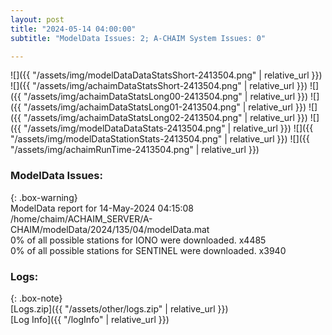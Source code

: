 ```yaml
---
layout: post
title: "2024-05-14 04:00:00"
subtitle: "ModelData Issues: 2; A-CHAIM System Issues: 0"

---
```


![]({{ "/assets/img/modelDataDataStatsShort-2413504.png" | relative_url }})
![]({{ "/assets/img/achaimDataStatsShort-2413504.png" | relative_url }})
![]({{ "/assets/img/achaimDataStatsLong00-2413504.png" | relative_url }})
![]({{ "/assets/img/achaimDataStatsLong01-2413504.png" | relative_url }})
![]({{ "/assets/img/achaimDataStatsLong02-2413504.png" | relative_url }})
![]({{ "/assets/img/modelDataDataStats-2413504.png" | relative_url }})
![]({{ "/assets/img/modelDataStationStats-2413504.png" | relative_url }})
![]({{ "/assets/img/achaimRunTime-2413504.png" | relative_url }})


### ModelData Issues:  
  
{: .box-warning}  
 ModelData report for 14-May-2024 04:15:08   
 /home/chaim/ACHAIM_SERVER/A-CHAIM/modelData/2024/135/04/modelData.mat   
 0% of all possible stations for IONO were downloaded. x4485   
 0% of all possible stations for SENTINEL were downloaded. x3940   
  


### Logs:  
  
{: .box-note}  
[Logs.zip]({{ "/assets/other/logs.zip" | relative_url }})  
[Log Info]({{ "/logInfo" | relative_url }})  
